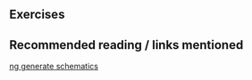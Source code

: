 ## Exercises

## Recommended reading / links mentioned
[ng generate schematics](https://angular.io/cli/generate)
